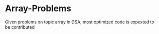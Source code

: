 # Array-Problems

Given problems on topic array in DSA, most optimized code is expexted to be contributed

